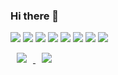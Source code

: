 ### Hi there 👋

<!--
**jaywoong/jaywoong** is a ✨ _special_ ✨ repository because its `README.md` (this file) appears on your GitHub profile.

Here are some ideas to get you started:

- 🔭 I’m currently working on ...
- 🌱 I’m currently learning ...
- 👯 I’m looking to collaborate on ...
- 🤔 I’m looking for help with ...
- 💬 Ask me about ...
- 📫 How to reach me: ...
- 😄 Pronouns: ...
- ⚡ Fun fact: ...
-->


<img src="https://img.shields.io/badge/Python-3776AB?style=flat-square&logo=Python&logoColor=white"/> <img src="https://img.shields.io/badge/TensorFlow-FF6F00?style=flat-square&logo=TensorFlow&logoColor=white"/> <img src="https://img.shields.io/badge/Tableau-0066B1?style=flat-square&logo=Tableau&logoColor=E97627"/> <img src="https://img.shields.io/badge/Mysql-4479A1?style=flat-square&logo=Mysql&logoColor=white"/> <img src="https://img.shields.io/badge/Django-092E20?style=flat-square&logo=Django&logoColor=white"/> <img src="https://img.shields.io/badge/JavaScript-F7DF1E?style=flat-square&logo=JavaScript&logoColor=white"/> <img src="https://img.shields.io/badge/HTML5-E34F26?style=flat-square&logo=HTML5&logoColor=white"/> <img src="https://img.shields.io/badge/CSS3-1572B6?style=flat-square&logo=CSS3&logoColor=white"/>

</a> <a href="https://instagram.com/jay_0r0"> <img src="http://img.shields.io/badge/-Instagram-black?style=flat&logo=Instagram&link=https://instagram.com/jay_0r0/" style="height : auto; margin-left : 10px; margin-right : 10px;"/>
</a> <a href="https://linkedin.com/in/jaeung-lee"> <img src="http://img.shields.io/badge/-LinkedIn-0A66C2?style=flat&logo=Linkedin&link=https://linkedin.com/in/jaeung-lee/" style="height : auto; margin-left : 10px; margin-right : 10px;"/>

